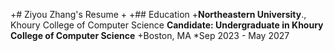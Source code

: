  +# Ziyou Zhang's Resume
+
+## Education
+**Northeastern University**., Khoury College of Computer Science
**Candidate: Undergraduate in Khoury College of Computer Science**
+Boston, MA *Sep 2023 - May 2027